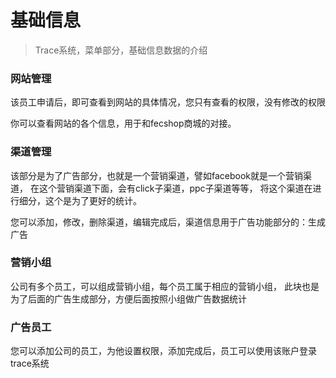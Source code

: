 基础信息
=======

> Trace系统，菜单部分，基础信息数据的介绍

### 网站管理 


该员工申请后，即可查看到网站的具体情况，您只有查看的权限，没有修改的权限

你可以查看网站的各个信息，用于和fecshop商城的对接。

### 渠道管理

该部分是为了广告部分，也就是一个营销渠道，譬如facebook就是一个营销渠道，
在这个营销渠道下面，会有click子渠道，ppc子渠道等等，
将这个渠道在进行细分，这个是为了更好的统计。

您可以添加，修改，删除渠道，编辑完成后，渠道信息用于广告功能部分的：生成广告

### 营销小组

公司有多个员工，可以组成营销小组，每个员工属于相应的营销小组，
此块也是为了后面的广告生成部分，方便后面按照小组做广告数据统计

### 广告员工

您可以添加公司的员工，为他设置权限，添加完成后，员工可以使用该账户登录trace系统








































